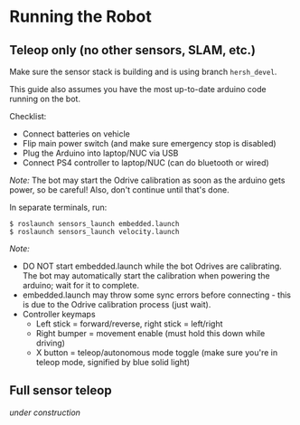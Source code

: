 # Running the Robot

## Teleop only (no other sensors, SLAM, etc.)

Make sure the sensor stack is building and is using branch ```hersh_devel```.  

This guide also assumes you have the most up-to-date arduino code running on the bot.

Checklist:
- Connect batteries on vehicle
- Flip main power switch (and make sure emergency stop is disabled)
- Plug the Arduino into laptop/NUC via USB
- Connect PS4 controller to laptop/NUC (can do bluetooth or wired)

*Note:* The bot may start the Odrive calibration as soon as the arduino gets power, so be careful! Also, don't continue until that's done.

In separate terminals, run:
```
$ roslaunch sensors_launch embedded.launch
$ roslaunch sensors_launch velocity.launch
```
*Note:*
- DO NOT start embedded.launch while the bot Odrives are calibrating. The bot may automatically start the calibration when powering the arduino; wait for it to complete.
- embedded.launch may throw some sync errors before connecting - this is due to the Odrive calibration process (just wait).
- Controller keymaps
	- Left stick = forward/reverse, right stick = left/right
	- Right bumper = movement enable (must hold this down while driving)
	- X button = teleop/autonomous mode toggle (make sure you're in teleop mode, signified by blue solid light)

## Full sensor teleop

_under construction_

